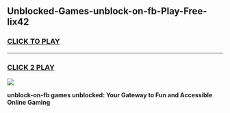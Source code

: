 
## Unblocked-Games-unblock-on-fb-Play-Free-lix42
<h3>
<a href="https://premium76.site?title=unblock-on-fb&ref=12A">CLICK TO PLAY</a></h3>
<hr>

<h3>
<a href="https://premium76.site?title=unblock-on-fb&ref=12A">CLICK 2 PLAY</a>
  
</h3>

<a href="https://premium76.site?title=unblock-on-fb&ref=12A"><img src="https://clearcache.store/games.png"></a>


**unblock-on-fb games unblocked: Your Gateway to Fun and Accessible Online Gaming**
